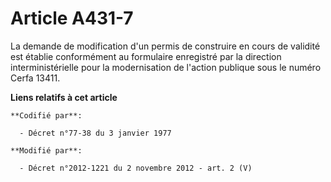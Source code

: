 # Article A431-7

La demande de modification d'un permis de construire en cours de validité est établie conformément au formulaire enregistré
par la direction interministérielle pour la modernisation de l'action publique sous le numéro Cerfa 13411.

**Liens relatifs à cet article**

	**Codifié par**:

	  - Décret n°77-38 du 3 janvier 1977

	**Modifié par**:

	  - Décret n°2012-1221 du 2 novembre 2012 - art. 2 (V)
